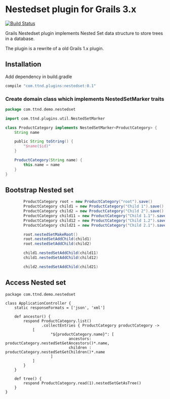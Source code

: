 # Nestedset plugin for Grails 3.x

[![Build Status](https://travis-ci.org/bhagwat/nestedset.svg?branch=master)](https://travis-ci.org/bhagwat/nestedset)

Grails Nestedset plugin implements Nested Set data structure to store trees in a database.

The plugin is a rewrite of a old Grails 1.x plugin.

## Installation

Add dependency in build.gradle

```groovy
compile "com.ttnd.plugins:nestedset:0.1"
```

### Create domain class which implements NestedSetMarker traits

```groovy
package com.ttnd.demo.nestedset

import com.ttnd.plugins.util.NestedSetMarker

class ProductCategory implements NestedSetMarker<ProductCategory> {
    String name

    public String toString() {
        "$name($id)"
    }

    ProductCategory(String name) {
        this.name = name
    }
}
```

## Bootstrap Nested set

```groovy
        ProductCategory root = new ProductCategory("root").save()
        ProductCategory child1 = new ProductCategory("Child 1").save()
        ProductCategory child2 = new ProductCategory("Child 2").save()
        ProductCategory child11 = new ProductCategory("Child 1.1").save()
        ProductCategory child12 = new ProductCategory("Child 1.2").save()
        ProductCategory child21 = new ProductCategory("Child 2.1").save()

        root.nestedSetMakeRoot()
        root.nestedSetAddChild(child1)
        root.nestedSetAddChild(child2)

        child1.nestedSetAddChild(child11)
        child1.nestedSetAddChild(child12)

        child2.nestedSetAddChild(child21)

```

## Access Nested set
```
package com.ttnd.demo.nestedset

class ApplicationController {
    static responseFormats = ['json', 'xml']

    def ancestor() {
        respond ProductCategory.list()
                .collectEntries { ProductCategory productCategory ->
            [
                    "${productCategory.name}": [
                            ancestors: productCategory.nestedSetGetAncestors()*.name,
                            children : productCategory.nestedSetGetChildren()*.name
                    ]
            ]
        }
    }

    def tree() {
        respond ProductCategory.read(1).nestedSetGetAsTree()
    }
}
```
